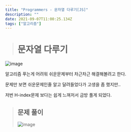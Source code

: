 ```yaml
---
title: "Programmers - 문자열 다루기[JS]"
description: ""
date: 2021-09-07T11:00:25.134Z
tags: ["알고리즘"]
---
```


> # 문자열 다루기

![image](https://user-images.githubusercontent.com/77831217/132273899-692d9c00-a946-4879-a521-ad6aa5a94d32.png)

알고리즘 푸는게 어려워 쉬운문제부터 차근차근 해결해볼려고 한다.

문제만 보면 쉬운문제인줄 알고 달려들었다가 고생을 좀 했지만..

저번 H-index문제 보다는 쉽게 느껴저서 금방 풀게 되었다.

> ## 문제 풀이
>
> ![image](https://user-images.githubusercontent.com/77831217/132273965-d7fe252b-bed5-40fb-a7ec-f8f627e68cb5.png)
